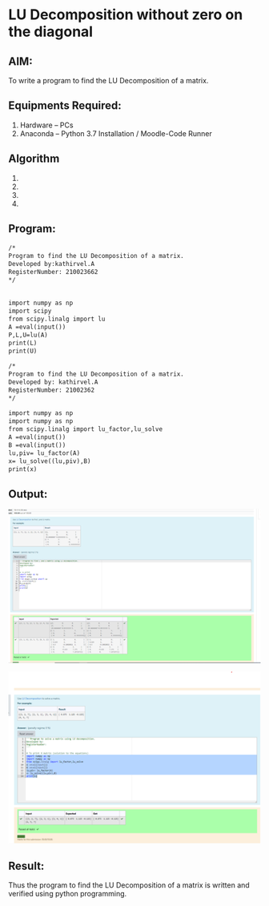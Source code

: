 # LU Decomposition without zero on the diagonal

## AIM:
To write a program to find the LU Decomposition of a matrix.

## Equipments Required:
1. Hardware – PCs
2. Anaconda – Python 3.7 Installation / Moodle-Code Runner

## Algorithm
1. 
2. 
3. 
4. 

## Program:
```
/*
Program to find the LU Decomposition of a matrix.
Developed by:kathirvel.A 
RegisterNumber: 210023662
*/
```
~~~

import numpy as np
import scipy
from scipy.linalg import lu
A =eval(input())
P,L,U=lu(A)
print(L)
print(U)
~~~

```
/*
Program to find the LU Decomposition of a matrix.
Developed by: kathirvel.A
RegisterNumber: 21002362
*/
```
~~~
import numpy as np
import numpy as np
from scipy.linalg import lu_factor,lu_solve
A =eval(input())
B =eval(input())
lu,piv= lu_factor(A)
x= lu_solve((lu,piv),B)
print(x)
~~~

## Output:
![lu decomposition](https://github.com/KathirvelAIDS/LU-Decomposition/blob/main/kathir.png?raw=true)

![lu decomposition](https://github.com/KathirvelAIDS/LU-Decomposition/blob/main/kathir%202.png?raw=true)
## Result:
Thus the program to find the LU Decomposition of a matrix is written and verified using python programming.


